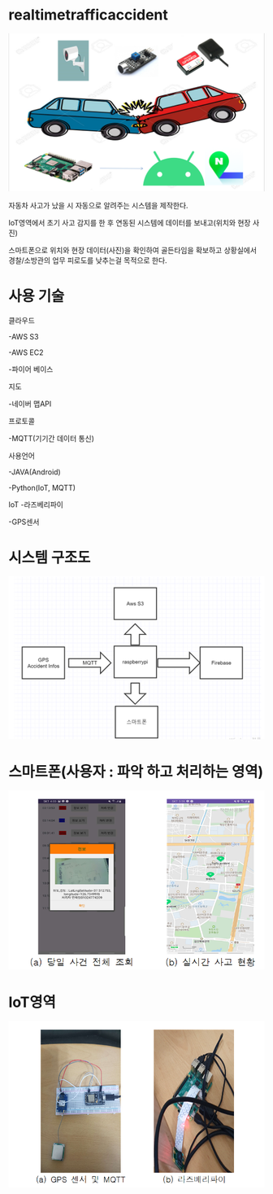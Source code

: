 # realtimetrafficaccident


<img src="https://github.com/jeonyuzin/realtimetrafficaccident/blob/main/readimg/pre.png">

자동차 사고가 났을 시 자동으로 알려주는 시스템을 제작한다.

IoT영역에서 초기 사고 감지를 한 후 연동된 시스템에 데이터를 보내고(위치와 현장 사진) 

스마트폰으로 위치와 현장 데이터(사진)을 확인하여 골든타임을 확보하고 상황실에서 경찰/소방관의 업무 피로도를 낮추는걸 목적으로 한다.


# 사용 기술


클라우드

-AWS S3

-AWS EC2

-파이어 베이스

지도

-네이버 맵API

프로토콜

-MQTT(기기간 데이터 통신)

사용언어

-JAVA(Android)

-Python(IoT, MQTT)

IoT
-라즈베리파이

-GPS센서

# 시스템 구조도


<img src="https://github.com/jeonyuzin/realtimetrafficaccident/blob/main/readimg/structure.png">

# 스마트폰(사용자 : 파악 하고 처리하는 영역)


<img src="https://github.com/jeonyuzin/realtimetrafficaccident/blob/main/readimg/position.png">

# IoT영역


<img src="https://github.com/jeonyuzin/realtimetrafficaccident/blob/main/readimg/iot.png">
